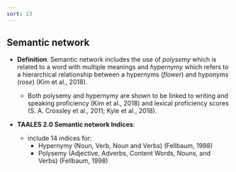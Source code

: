 ```yaml
---
sort: 13
---
```


## Semantic network
- **Definition**: Semantic network includes the use of *polysemy* which is related to a word with multiple meanings and *hypernymy* which refers to a hierarchical relationship between a hypernyms (*flower*) and hyponyms (*rose*) (Kim et al., 2018).
  - Both polysemy and hypernymy are shown to be linked to writing and speaking proficiency (Kim et al., 2018) and lexical proficiency scores (S. A. Crossley et al., 2011; Kyle et al., 2018). 


- **TAALES 2.0 Semantic network Indices**:
    - include 14 indices for:
      - Hypernymy (Noun, Verb, Noun and Verbs) (Fellbaum, 1998)
      - Polysemy (Adjective, Adverbs, Content Words, Nouns, and Verbs) (Fellbaum, 1998)
